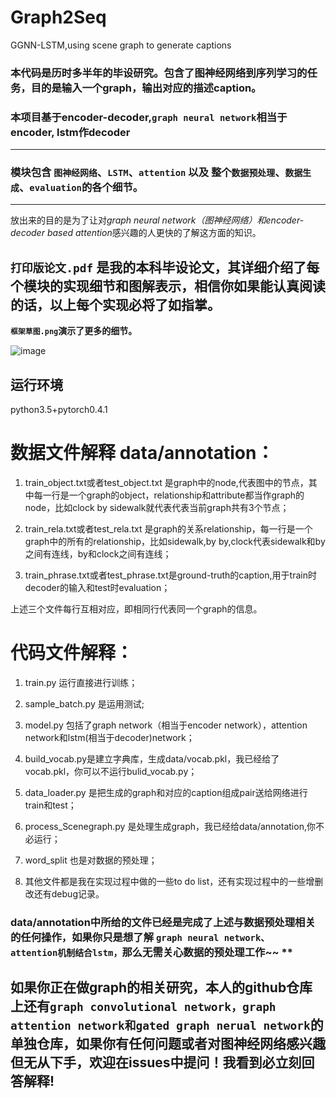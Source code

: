 # Graph2Seq  
GGNN-LSTM,using scene graph to generate captions  

### 本代码是历时多半年的毕设研究。包含了图神经网络到序列学习的任务，目的是输入一个graph，输出对应的描述caption。  

### 本项目基于encoder-decoder,`graph neural network`相当于encoder, lstm作decoder  
___
### 模块包含 `图神经网络`、`LSTM`、`attention` 以及 整个`数据预处理`、`数据生成`、`evaluation`的各个细节。  
___
    
放出来的目的是为了让对*graph neural network（图神经网络）*和*encoder-decoder based attention*感兴趣的人更快的了解这方面的知识。  

## `打印版论文.pdf` 是我的本科毕设论文，其详细介绍了每个模块的实现细节和图解表示，相信你如果能认真阅读的话，以上每个实现必将了如指掌。  
    
**`框架草图.png`演示了更多的细节。**
    
![image](https://github.com/nwpuhq/Graph2Seq/blob/master/%E6%A1%86%E6%9E%B6%E8%8D%89%E5%9B%BE.png)


## 运行环境   
    
  python3.5+pytorch0.4.1    

# 数据文件解释  data/annotation：     

  1. train_object.txt或者test_object.txt 是graph中的node,代表图中的节点，其中每一行是一个graph的object，relationship和attribute都当作graph的node，比如clock  by  sidewalk就代表代表当前graph共有3个节点；    
      
  2. train_rela.txt或者test_rela.txt 是graph的关系relationship，每一行是一个graph中的所有的relationship，比如sidewalk,by  by,clock代表sidewalk和by之间有连线，by和clock之间有连线；    
      
  3. train_phrase.txt或者test_phrase.txt是ground-truth的caption,用于train时decoder的输入和test时evaluation；
      
  上述三个文件每行互相对应，即相同行代表同一个graph的信息。   
  
# 代码文件解释：
    
  1. train.py 运行直接进行训练；  
      
  2. sample_batch.py 是运用测试;  
      
  3. model.py 包括了graph network（相当于encoder network），attention network和lstm(相当于decoder)network；  
      
  4. build_vocab.py是建立字典库，生成data/vocab.pkl，我已经给了vocab.pkl，你可以不运行bulid_vocab.py；
      
  5. data_loader.py 是把生成的graph和对应的caption组成pair送给网络进行train和test；
      
  6. process_Scenegraph.py 是处理生成graph，我已经给data/annotation,你不必运行； 
      
  7. word_split 也是对数据的预处理；
      
  8. 其他文件都是我在实现过程中做的一些to do list，还有实现过程中的一些增删改还有debug记录。    
     
         
  
  ### data/annotation中所给的文件已经是完成了上述与数据预处理相关的任何操作，如果你只是想了解 `graph neural network、  attention机制结合lstm，`那么无需关心数据的预处理工作~~ **
     
         
              
                   
             
  ## 如果你正在做graph的相关研究，本人的github仓库上还有`graph convolutional network，graph attention network和gated graph nerual network`的单独仓库，如果你有任何问题或者对图神经网络感兴趣但无从下手，欢迎在issues中提问！我看到必立刻回答解释!

